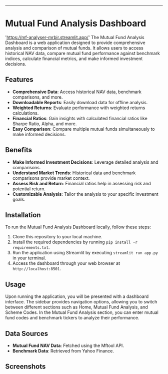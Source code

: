 ---

# Mutual Fund Analysis Dashboard 
'https://mf-analyser-mrbir.streamlit.app/'
The Mutual Fund Analysis Dashboard is a web application designed to provide comprehensive analysis and comparison of mutual funds. It allows users to access historical NAV data, compare mutual fund performance against benchmark indices, calculate financial metrics, and make informed investment decisions.

## Features

- **Comprehensive Data**: Access historical NAV data, benchmark comparisons, and more.
- **Downloadable Reports**: Easily download data for offline analysis.
- **Weighted Returns**: Evaluate performance with weighted returns calculations.
- **Financial Ratios**: Gain insights with calculated financial ratios like Sharpe Ratio, Alpha, and more.
- **Easy Comparison**: Compare multiple mutual funds simultaneously to make informed decisions.

## Benefits

- **Make Informed Investment Decisions**: Leverage detailed analysis and comparisons.
- **Understand Market Trends**: Historical data and benchmark comparisons provide market context.
- **Assess Risk and Return**: Financial ratios help in assessing risk and potential return.
- **Customizable Analysis**: Tailor the analysis to your specific investment goals.

## Installation

To run the Mutual Fund Analysis Dashboard locally, follow these steps:

1. Clone this repository to your local machine.
2. Install the required dependencies by running `pip install -r requirements.txt`.
3. Run the application using Streamlit by executing `streamlit run app.py` in your terminal.
4. Access the dashboard through your web browser at `http://localhost:8501`.

## Usage

Upon running the application, you will be presented with a dashboard interface. The sidebar provides navigation options, allowing you to switch between different sections such as Home, Mutual Fund Analysis, and Scheme Codes. In the Mutual Fund Analysis section, you can enter mutual fund codes and benchmark tickers to analyze their performance.

## Data Sources

- **Mutual Fund NAV Data**: Fetched using the Mftool API.
- **Benchmark Data**: Retrieved from Yahoo Finance.

## Screenshots
